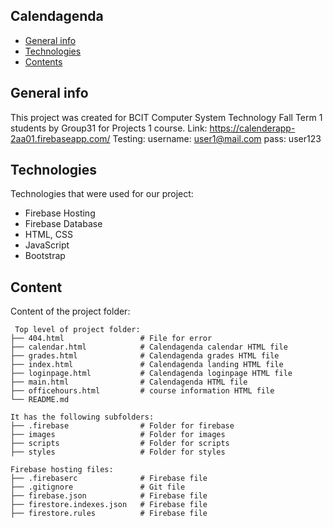 ## Calendagenda
* [General info](#general-info)
* [Technologies](#technologies)
* [Contents](#content)

## General info
This project was created for BCIT Computer System Technology 
Fall Term 1 students by Group31 for Projects 1 course.
Link: https://calenderapp-2aa01.firebaseapp.com/
Testing:
username: user1@mail.com
pass: user123
	
## Technologies
Technologies that were used for our project:
* Firebase Hosting
* Firebase Database
* HTML, CSS
* JavaScript
* Bootstrap 
	
## Content
Content of the project folder:

```
 Top level of project folder: 
├── 404.html                 # File for error
├── calendar.html            # Calendagenda calendar HTML file
├── grades.html              # Calendagenda grades HTML file
├── index.html               # Calendagenda landing HTML file
├── loginpage.html           # Calendagenda loginpage HTML file
├── main.html                # Calendagenda HTML file
├── officehours.html         # course information HTML file
└── README.md

It has the following subfolders:
├── .firebase                # Folder for firebase
├── images                   # Folder for images
├── scripts                  # Folder for scripts
├── styles                   # Folder for styles

Firebase hosting files: 
├── .firebaserc              # Firebase file
├── .gitignore               # Git file
├── firebase.json            # Firebase file
├── firestore.indexes.json   # Firebase file
├── firestore.rules          # Firebase file


```
